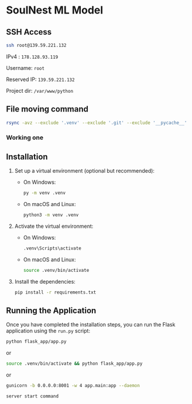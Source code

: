 # SoulNest ML Model

## SSH Access

```bash
ssh root@139.59.221.132
```

IPv4 : `178.128.93.119`

Username: `root`

Reserved IP: `139.59.221.132`

Project dir: `/var/www/python`

## File moving command

```bash
rsync -avz --exclude '.venv' --exclude '.git' --exclude '__pycache__' ./ root@139.59.221.132:/var/www/python/SoulNest_ML_Model/
```

### Working one

## Installation

1. Set up a virtual environment (optional but recommended):

   - On Windows:

     ```bash
     py -m venv .venv
     ```

   - On macOS and Linux:

     ```bash
     python3 -m venv .venv
     ```

2. Activate the virtual environment:

   - On Windows:

     ```bash
     .venv\Scripts\activate
     ```

   - On macOS and Linux:

     ```bash
     source .venv/bin/activate
     ```

3. Install the dependencies:

   ```bash
   pip install -r requirements.txt
   ```

## Running the Application

Once you have completed the installation steps, you can run the Flask application using the `run.py` script:

```bash
python flask_app/app.py
```

or

```bash
source .venv/bin/activate && python flask_app/app.py
```

or 

```bash
gunicorn -b 0.0.0.0:8001 -w 4 app.main:app --daemon

server start command
```
#